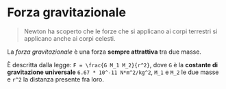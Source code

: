 # Forza gravitazionale

> Newton ha scoperto che le forze che si applicano ai corpi terrestri si applicano anche ai corpi celesti.

La _forza gravitazionale_ è una forza **sempre attrattiva** tra due masse.

È descritta dalla legge: `F = \frac{G M_1 M_2}{r^2}`, dove `G` è la **costante di gravitazione universale** `6.67 * 10^-11 N*m^2/kg^2`, `M_1` e `M_2` le due masse e `r^2` la distanza presente fra loro.